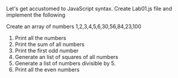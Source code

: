 Let's get accustomed to JavaScript syntax.
Create Lab01.js file and implement the following

Create an array of numbers 1,2,3,4,5,6,30,56,84,23,100

1) Print all the numbers
2) Print the sum of all numbers
3) Print the first odd number
4) Generate an list of squares of all numbers
5) Generate a list of numbers divisible by 5. 
6) Print all the even numbers